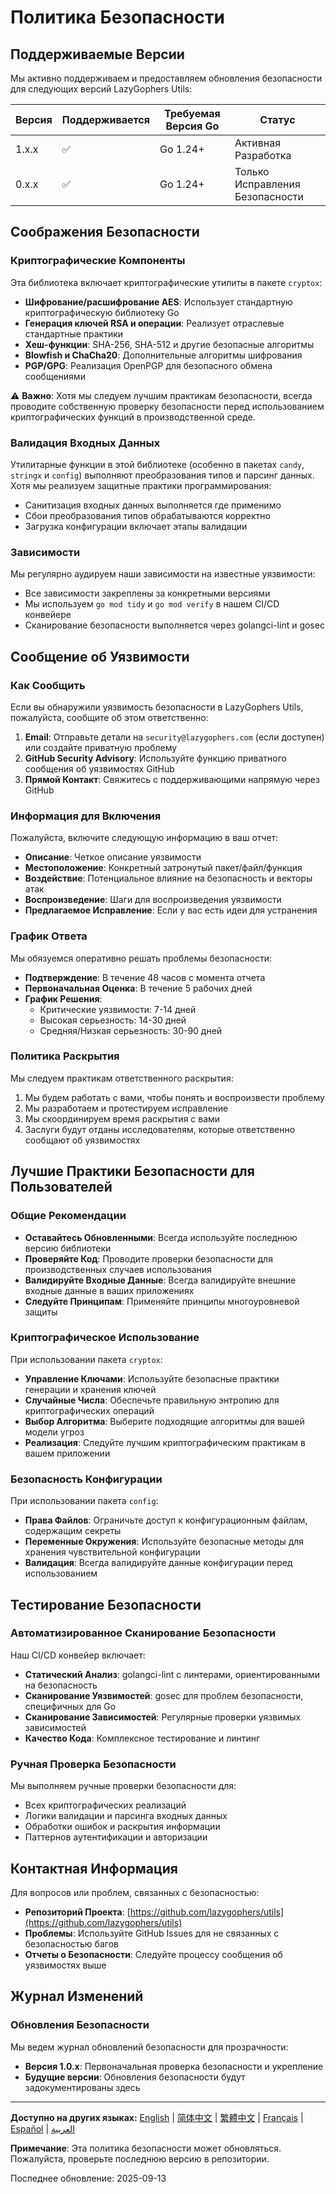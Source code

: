 # Политика Безопасности

## Поддерживаемые Версии

Мы активно поддерживаем и предоставляем обновления безопасности для следующих версий LazyGophers Utils:

| Версия  | Поддерживается     | Требуемая Версия Go | Статус           |
| ------- | ------------------ | ------------------- | ---------------- |
| 1.x.x   | :white_check_mark: | Go 1.24+           | Активная Разработка |
| 0.x.x   | :white_check_mark: | Go 1.24+           | Только Исправления Безопасности |

## Соображения Безопасности

### Криптографические Компоненты

Эта библиотека включает криптографические утилиты в пакете `cryptox`:

- **Шифрование/расшифрование AES**: Использует стандартную криптографическую библиотеку Go
- **Генерация ключей RSA и операции**: Реализует отраслевые стандартные практики
- **Хеш-функции**: SHA-256, SHA-512 и другие безопасные алгоритмы
- **Blowfish и ChaCha20**: Дополнительные алгоритмы шифрования
- **PGP/GPG**: Реализация OpenPGP для безопасного обмена сообщениями

⚠️ **Важно**: Хотя мы следуем лучшим практикам безопасности, всегда проводите собственную проверку безопасности перед использованием криптографических функций в производственной среде.

### Валидация Входных Данных

Утилитарные функции в этой библиотеке (особенно в пакетах `candy`, `stringx` и `config`) выполняют преобразования типов и парсинг данных. Хотя мы реализуем защитные практики программирования:

- Санитизация входных данных выполняется где применимо
- Сбои преобразования типов обрабатываются корректно
- Загрузка конфигурации включает этапы валидации

### Зависимости

Мы регулярно аудируем наши зависимости на известные уязвимости:

- Все зависимости закреплены за конкретными версиями
- Мы используем `go mod tidy` и `go mod verify` в нашем CI/CD конвейере
- Сканирование безопасности выполняется через golangci-lint и gosec

## Сообщение об Уязвимости

### Как Сообщить

Если вы обнаружили уязвимость безопасности в LazyGophers Utils, пожалуйста, сообщите об этом ответственно:

1. **Email**: Отправьте детали на `security@lazygophers.com` (если доступен) или создайте приватную проблему
2. **GitHub Security Advisory**: Используйте функцию приватного сообщения об уязвимостях GitHub
3. **Прямой Контакт**: Свяжитесь с поддерживающими напрямую через GitHub

### Информация для Включения

Пожалуйста, включите следующую информацию в ваш отчет:

- **Описание**: Четкое описание уязвимости
- **Местоположение**: Конкретный затронутый пакет/файл/функция
- **Воздействие**: Потенциальное влияние на безопасность и векторы атак
- **Воспроизведение**: Шаги для воспроизведения уязвимости
- **Предлагаемое Исправление**: Если у вас есть идеи для устранения

### График Ответа

Мы обязуемся оперативно решать проблемы безопасности:

- **Подтверждение**: В течение 48 часов с момента отчета
- **Первоначальная Оценка**: В течение 5 рабочих дней
- **График Решения**:
  - Критические уязвимости: 7-14 дней
  - Высокая серьезность: 14-30 дней
  - Средняя/Низкая серьезность: 30-90 дней

### Политика Раскрытия

Мы следуем практикам ответственного раскрытия:

1. Мы будем работать с вами, чтобы понять и воспроизвести проблему
2. Мы разработаем и протестируем исправление
3. Мы скоординируем время раскрытия с вами
4. Заслуги будут отданы исследователям, которые ответственно сообщают об уязвимостях

## Лучшие Практики Безопасности для Пользователей

### Общие Рекомендации

- **Оставайтесь Обновленными**: Всегда используйте последнюю версию библиотеки
- **Проверяйте Код**: Проводите проверки безопасности для производственных случаев использования
- **Валидируйте Входные Данные**: Всегда валидируйте внешние входные данные в ваших приложениях
- **Следуйте Принципам**: Применяйте принципы многоуровневой защиты

### Криптографическое Использование

При использовании пакета `cryptox`:

- **Управление Ключами**: Используйте безопасные практики генерации и хранения ключей
- **Случайные Числа**: Обеспечьте правильную энтропию для криптографических операций
- **Выбор Алгоритма**: Выберите подходящие алгоритмы для вашей модели угроз
- **Реализация**: Следуйте лучшим криптографическим практикам в вашем приложении

### Безопасность Конфигурации

При использовании пакета `config`:

- **Права Файлов**: Ограничьте доступ к конфигурационным файлам, содержащим секреты
- **Переменные Окружения**: Используйте безопасные методы для хранения чувствительной конфигурации
- **Валидация**: Всегда валидируйте данные конфигурации перед использованием

## Тестирование Безопасности

### Автоматизированное Сканирование Безопасности

Наш CI/CD конвейер включает:

- **Статический Анализ**: golangci-lint с линтерами, ориентированными на безопасность
- **Сканирование Уязвимостей**: gosec для проблем безопасности, специфичных для Go
- **Сканирование Зависимостей**: Регулярные проверки уязвимых зависимостей
- **Качество Кода**: Комплексное тестирование и линтинг

### Ручная Проверка Безопасности

Мы выполняем ручные проверки безопасности для:

- Всех криптографических реализаций
- Логики валидации и парсинга входных данных
- Обработки ошибок и раскрытия информации
- Паттернов аутентификации и авторизации

## Контактная Информация

Для вопросов или проблем, связанных с безопасностью:

- **Репозиторий Проекта**: [https://github.com/lazygophers/utils](https://github.com/lazygophers/utils)
- **Проблемы**: Используйте GitHub Issues для не связанных с безопасностью багов
- **Отчеты о Безопасности**: Следуйте процессу сообщения об уязвимостях выше

## Журнал Изменений

### Обновления Безопасности

Мы ведем журнал обновлений безопасности для прозрачности:

- **Версия 1.0.x**: Первоначальная проверка безопасности и укрепление
- **Будущие версии**: Обновления безопасности будут задокументированы здесь

---

**Доступно на других языках:** [English](SECURITY.md) | [简体中文](SECURITY_zh.md) | [繁體中文](SECURITY_zh-Hant.md) | [Français](SECURITY_fr.md) | [Español](SECURITY_es.md) | [العربية](SECURITY_ar.md)

**Примечание**: Эта политика безопасности может обновляться. Пожалуйста, проверьте последнюю версию в репозитории.

Последнее обновление: 2025-09-13